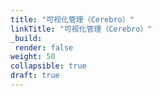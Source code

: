```yaml
---
title: "可视化管理（Cerebro）"
linkTitle: "可视化管理（Cerebro）"
_build:
 render: false 
weight: 50
collapsible: true
draft: true
---
```



